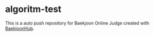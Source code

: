 # algoritm-test
This is a auto push repository for Baekjoon Online Judge created with [BaekjoonHub](https://github.com/BaekjoonHub/BaekjoonHub).
